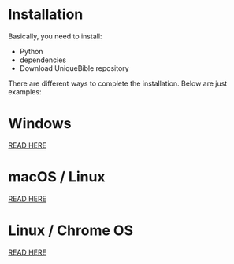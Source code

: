 # Installation

Basically, you need to install:

* Python<br>
* dependencies<br>
* Download UniqueBible repository

There are different ways to complete the installation.  Below are just examples:

# Windows

<a href="https://github.com/eliranwong/UniqueBible/blob/master/installation/windows.md">READ HERE</a>

# macOS / Linux

<a href="https://github.com/eliranwong/UniqueBible/blob/master/installation/macos_linux.md">READ HERE</a>

# Linux / Chrome OS

<a href="https://github.com/eliranwong/Chrome-OS-Linux/blob/master/unique-bible-app/desktop.md">READ HERE</a>

